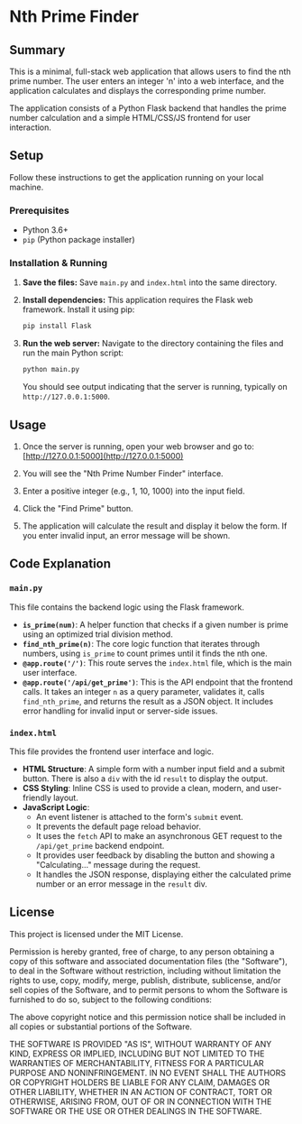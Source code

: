 # Nth Prime Finder

## Summary

This is a minimal, full-stack web application that allows users to find the nth prime number. The user enters an integer 'n' into a web interface, and the application calculates and displays the corresponding prime number.

The application consists of a Python Flask backend that handles the prime number calculation and a simple HTML/CSS/JS frontend for user interaction.

## Setup

Follow these instructions to get the application running on your local machine.

### Prerequisites

- Python 3.6+
- `pip` (Python package installer)

### Installation & Running

1.  **Save the files:**
    Save `main.py` and `index.html` into the same directory.

2.  **Install dependencies:**
    This application requires the Flask web framework. Install it using pip:
    ```bash
    pip install Flask
    ```

3.  **Run the web server:**
    Navigate to the directory containing the files and run the main Python script:
    ```bash
    python main.py
    ```
    You should see output indicating that the server is running, typically on `http://127.0.0.1:5000`.

## Usage

1.  Once the server is running, open your web browser and go to:
    [http://127.0.0.1:5000](http://127.0.0.1:5000)

2.  You will see the "Nth Prime Number Finder" interface.

3.  Enter a positive integer (e.g., 1, 10, 1000) into the input field.

4.  Click the "Find Prime" button.

5.  The application will calculate the result and display it below the form. If you enter invalid input, an error message will be shown.

## Code Explanation

### `main.py`

This file contains the backend logic using the Flask framework.

-   **`is_prime(num)`**: A helper function that checks if a given number is prime using an optimized trial division method.
-   **`find_nth_prime(n)`**: The core logic function that iterates through numbers, using `is_prime` to count primes until it finds the nth one.
-   **`@app.route('/')`**: This route serves the `index.html` file, which is the main user interface.
-   **`@app.route('/api/get_prime')`**: This is the API endpoint that the frontend calls. It takes an integer `n` as a query parameter, validates it, calls `find_nth_prime`, and returns the result as a JSON object. It includes error handling for invalid input or server-side issues.

### `index.html`

This file provides the frontend user interface and logic.

-   **HTML Structure**: A simple form with a number input field and a submit button. There is also a `div` with the id `result` to display the output.
-   **CSS Styling**: Inline CSS is used to provide a clean, modern, and user-friendly layout.
-   **JavaScript Logic**:
    -   An event listener is attached to the form's `submit` event.
    -   It prevents the default page reload behavior.
    -   It uses the `fetch` API to make an asynchronous GET request to the `/api/get_prime` backend endpoint.
    -   It provides user feedback by disabling the button and showing a "Calculating..." message during the request.
    -   It handles the JSON response, displaying either the calculated prime number or an error message in the `result` div.

## License

This project is licensed under the MIT License.

Permission is hereby granted, free of charge, to any person obtaining a copy
of this software and associated documentation files (the "Software"), to deal
in the Software without restriction, including without limitation the rights
to use, copy, modify, merge, publish, distribute, sublicense, and/or sell
copies of the Software, and to permit persons to whom the Software is
furnished to do so, subject to the following conditions:

The above copyright notice and this permission notice shall be included in all
copies or substantial portions of the Software.

THE SOFTWARE IS PROVIDED "AS IS", WITHOUT WARRANTY OF ANY KIND, EXPRESS OR
IMPLIED, INCLUDING BUT NOT LIMITED TO THE WARRANTIES OF MERCHANTABILITY,
FITNESS FOR A PARTICULAR PURPOSE AND NONINFRINGEMENT. IN NO EVENT SHALL THE
AUTHORS OR COPYRIGHT HOLDERS BE LIABLE FOR ANY CLAIM, DAMAGES OR OTHER
LIABILITY, WHETHER IN AN ACTION OF CONTRACT, TORT OR OTHERWISE, ARISING FROM,
OUT OF OR IN CONNECTION WITH THE SOFTWARE OR THE USE OR OTHER DEALINGS IN THE
SOFTWARE.
